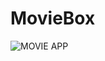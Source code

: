 # MovieBox

![MOVIE APP](https://user-images.githubusercontent.com/51760520/124705920-1172ac80-df14-11eb-9568-1e91968b1273.png)
